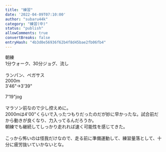 ```yaml
---
title: "練習"
date: '2022-04-09T07:10:00'
author: "subaru44k"
category: "練習(中)"
status: "publish"
allowComments: true
convertBreaks: false
entryHash: "4b3d0e56936f62b4f8d45bae2fb06fb4"
---
```

朝練<br>
1分ウォーク、30分ジョグ、流し<br>
<br>
ランパン、ペガサス<br>
2000m<br>
3'46"→3'39"<br>
<br>
7'19"jog<br>
<br>
マラソン前なので少し控えめに。<br>
2000mは4'00"くらいで入ったつもりだったのだが妙に早かったな。試合前だから動きが良くなり、力入ってるんだろうか。<br>
朝練でも継続してしっかり走れれば速く可能性を感じてきた。<br>
<br>
こっから怖いのは怪我だけなので、走る前に準備運動して、練習量落として、十分に疲労抜いていかないとな。

